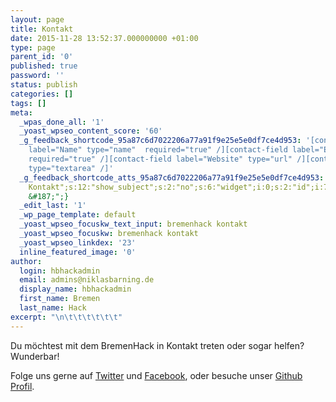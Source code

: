 ```yaml
---
layout: page
title: Kontakt
date: 2015-11-28 13:52:37.000000000 +01:00
type: page
parent_id: '0'
published: true
password: ''
status: publish
categories: []
tags: []
meta:
  _wpas_done_all: '1'
  _yoast_wpseo_content_score: '60'
  _g_feedback_shortcode_95a87c6d7022206a77a91f9e25e5e0df7ce4d953: '[contact-field
    label="Name" type="name"  required="true" /][contact-field label="E-Mail " type="email"
    required="true" /][contact-field label="Website" type="url" /][contact-field label="Nachricht"
    type="textarea" /]'
  _g_feedback_shortcode_atts_95a87c6d7022206a77a91f9e25e5e0df7ce4d953: a:6:{s:2:"to";s:23:"admins@niklasbarning.de";s:7:"subject";s:20:"[BremenHack]
    Kontakt";s:12:"show_subject";s:2:"no";s:6:"widget";i:0;s:2:"id";i:79;s:18:"submit_button_text";s:17:"Abschicken
    &#187;";}
  _edit_last: '1'
  _wp_page_template: default
  _yoast_wpseo_focuskw_text_input: bremenhack kontakt
  _yoast_wpseo_focuskw: bremenhack kontakt
  _yoast_wpseo_linkdex: '23'
  inline_featured_image: '0'
author:
  login: hbhackadmin
  email: admins@niklasbarning.de
  display_name: hbhackadmin
  first_name: Bremen
  last_name: Hack
excerpt: "\n\t\t\t\t\t\t"
---
```

<p>
				Du möchtest mit dem BremenHack in Kontakt treten oder sogar helfen? Wunderbar!</p>
<p>Folge uns gerne auf <a href="http://twitter.com/bremenhack">Twitter</a> und <a href="http://facebook.com/bremenhack">Facebook</a>, oder besuche unser <a href="http://github.com/bremenhack">Github Profil</a>.</p>
